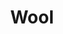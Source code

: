 ---
templateKey: blog-post
featuredpost: false
featuredimage: /assets/Wool.png
title: Wool
description: Animal Products
testfield: 880
---